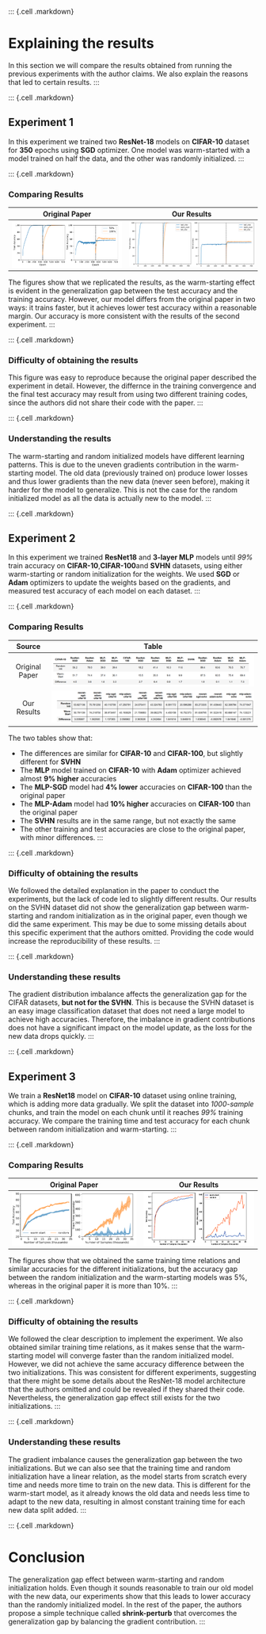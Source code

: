 ::: {.cell .markdown}
# Explaining the results

In this section we will compare the results obtained from running the previous experiments with the author claims. We also explain the reasons that led to certain results.
:::

::: {.cell .markdown}
## Experiment 1

In this experiment we trained two **ResNet-18** models on **CIFAR-10** dataset for **350** epochs using **SGD** optimizer. One model was warm-started with a model trained on half the data, and the other was randomly initialized.
:::

::: {.cell .markdown}
### Comparing Results

| Original Paper         | Our Results                 |
| :--------------------: | :-------------------------: |
| ![](assets/claim1.png) | ![](assets/exp1_output.png) |

The figures show that we replicated the results, as the warm-starting effect is evident in the generalization gap between the test accuracy and the training accuracy. However, our model differs from the original paper in two ways: it trains faster, but it achieves lower test accuracy within a reasonable margin. Our accuracy is more consistent with the results of the second experiment.
:::

::: {.cell .markdown}
### Difficulty of obtaining the results

This figure was easy to reproduce because the original paper described the experiment in detail. However, the differnce in the training convergence and the final test accuracy may result from using two different training codes, since the authors did not share their code with the paper.
:::

::: {.cell .markdown}
### Understanding the results

The warm-starting and random initialized models have different learning patterns. This is due to the uneven gradients contribution in the warm-starting model. The old data (previously trained on) produce lower losses and thus lower gradients than the new data (never seen before), making it harder for the model to generalize. This is not the case for the random initialized model as all the data is actually new to the model.
:::

::: {.cell .markdown}
## Experiment 2

In this experiment we trained **ResNet18** and **3-layer MLP** models until *99%* train accuracy on **CIFAR-10**,**CIFAR-100**and **SVHN** datasets, using either warm-starting or random initialization for the weights. We used **SGD** or **Adam** optimizers to update the weights based on the gradients, and measured test accuracy of each model on each dataset.
:::

::: {.cell .markdown}
### Comparing Results

| Source           | Table                         |
| :--------------: | :---------------------------: |
| Original Paper   | ![](assets/exp2_original.png) |
| Our Results      | ![](assets/exp2_output.png)   |


The two tables show that:

- The differences are similar for **CIFAR-10** and **CIFAR-100**, but slightly different for **SVHN**
- The **MLP** model trained on **CIFAR-10** with **Adam** optimizer achieved almost **9% higher** accuracies
- The **MLP-SGD** model had **4% lower** accuracies on **CIFAR-100** than the original paper
- The **MLP-Adam** model had **10% higher** accuracies on **CIFAR-100** than the original paper
- The **SVHN** results are in the same range, but not exactly the same
- The other training and test accuracies are close to the original paper, with minor differences.
:::

::: {.cell .markdown}
### Difficulty of obtaining the results

We followed the detailed explanation in the paper to conduct the experiments, but the lack of code led to slightly different results. Our results on the SVHN dataset did not show the generalization gap between warm-starting and random initialization as in the original paper, even though we did the same experiment. This may be due to some missing details about this specific experiment that the authors omitted. Providing the code would increase the reproducibility of these results.
:::

::: {.cell .markdown}
### Understanding these results

The gradient distribution imbalance affects the generalization gap for the CIFAR datasets, **but not for the SVHN**. This is because the SVHN dataset is an easy image classification dataset that does not need a large model to achieve high accuracies. Therefore, the imbalance in gradient contributions does not have a significant impact on the model update, as the loss for the new data drops quickly.
:::

::: {.cell .markdown}
## Experiment 3

We train a **ResNet18** model on **CIFAR-10** dataset using online training, which is adding more data gradually. We split the dataset into *1000-sample* chunks, and train the model on each chunk until it reaches *99%* training accuracy. We compare the training time and test accuracy for each chunk between random initialization and warm-starting.
:::

::: {.cell .markdown}
### Comparing Results

| Original Paper         | Our Results                 |
| :--------------------: | :-------------------------: |
| ![](assets/claim3.png) | ![](assets/exp3_output.png) |

The figures show that we obtained the same training time relations and similar accuracies for the different initializations, but the accuracy gap between the random initialization and the warm-starting models was 5%, whereas in the original paper it is more than 10%.
:::

::: {.cell .markdown}
### Difficulty of obtaining the results

We followed the clear description to implement the experiment. We also obtained similar training time relations, as it makes sense that the warm-starting model will converge faster than the random initialized model. However, we did not achieve the same accuracy difference between the two initializations. This was consistent for different experiments, suggesting that there might be some details about the ResNet-18 model architecture that the authors omitted and could be revealed if they shared their code. Nevertheless, the generalization gap effect still exists for the two initializations.
:::

::: {.cell .markdown}
### Understanding these results

The gradient imbalance causes the generalization gap between the two initializations. But we can also see that the training time and random initialization have a linear relation, as the model starts from scratch every time and needs more time to train on the new data. This is different for the warm-start model, as it already knows the old data and needs less time to adapt to the new data, resulting in almost constant training time for each new data split added.
:::

::: {.cell .markdown}
# Conclusion

The generalization gap effect between warm-starting and random initialization holds. Even though it sounds reasonable to train our old model with the new data, our experiments show that this leads to lower accuracy than the randomly initialized model. In the rest of the paper, the authors propose a simple technique called **shrink-perturb** that overcomes the generalization gap by balancing the gradient contribution.
:::

